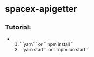 # spacex-apigetter

## Tutorial:

- <ol>
  <li>```yarn``` or ```npm install```</li>
  <li>```yarn start``` or ```npm run start```</li>
</ol>